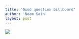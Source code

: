 ```yaml
---
title: 'Good question billboard'
author: 'Noam Sain'
layout: post
---
```


[![](http://4.bp.blogspot.com/_8aN4krk1nsk/S235L4PhB8I/AAAAAAAAAYM/G9BsKZoFWX0/s400/image-20.jpg)](http://4.bp.blogspot.com/_8aN4krk1nsk/S235L4PhB8I/AAAAAAAAAYM/G9BsKZoFWX0/s1600-h/image-20.jpg)